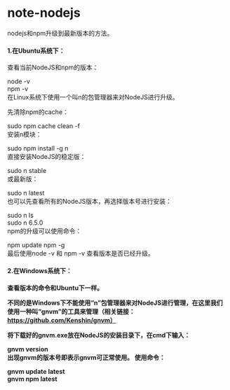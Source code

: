 # note-nodejs
nodejs和npm升级到最新版本的方法。
<h4>1.在Ubuntu系统下：</h4>
查看当前NodeJS和npm的版本：

node -v  
npm -v  
在Linux系统下使用一个叫n的包管理器来对NodeJS进行升级。

先清除npm的cache：

sudo npm cache clean -f  
安装n模块：
 
sudo npm install -g n  
直接安装NodeJS的稳定版：

sudo n stable  
或最新版：

sudo n latest  
也可以先查看所有的NodeJS版本，再选择版本号进行安装：

sudo n ls  
sudo n 6.5.0  
npm的升级可以使用命令：

npm update npm -g  
最后使用node -v 和 npm -v 查看版本是否已经升级。
<h4>2.在Windows系统下：<h4>
查看版本的命令和Ubuntu下一样。

不同的是Windows下不能使用“n”包管理器来对NodeJS进行管理，在这里我们使用一种叫“gnvm”的工具来管理（相关链接：https://github.com/Kenshin/gnvm）

将下载好的gnvm.exe放在NodeJS的安装目录下，在cmd下输入：


gnvm version  
出现gnvm的版本号即表示gnvm可正常使用。
使用命令：

gnvm update latest  
gnvm npm latest  
